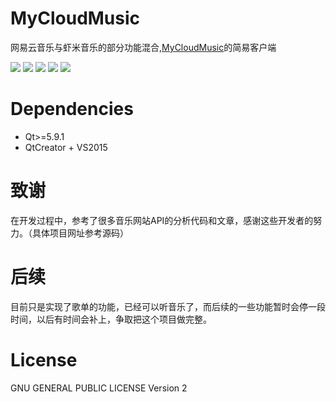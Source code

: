 # MyCloudMusic
网易云音乐与虾米音乐的部分功能混合,[MyCloudMusic](https://github.com/shenjing023/MyCloudMusic_Server_Go)的简易客户端

![](http://ord6anrvd.bkt.clouddn.com/201802082320_977.png)
![](http://ord6anrvd.bkt.clouddn.com/201802082322_15.png)
![](http://ord6anrvd.bkt.clouddn.com/201802082323_425.png)
![](http://ord6anrvd.bkt.clouddn.com/201802082324_445.png)
![](http://ord6anrvd.bkt.clouddn.com/201807302337_214.PNG)
# Dependencies
- Qt>=5.9.1
- QtCreator + VS2015
# 致谢
在开发过程中，参考了很多音乐网站API的分析代码和文章，感谢这些开发者的努力。（具体项目网址参考源码）
# 后续
目前只是实现了歌单的功能，已经可以听音乐了，而后续的一些功能暂时会停一段时间，以后有时间会补上，争取把这个项目做完整。
# License
GNU GENERAL PUBLIC LICENSE Version 2
